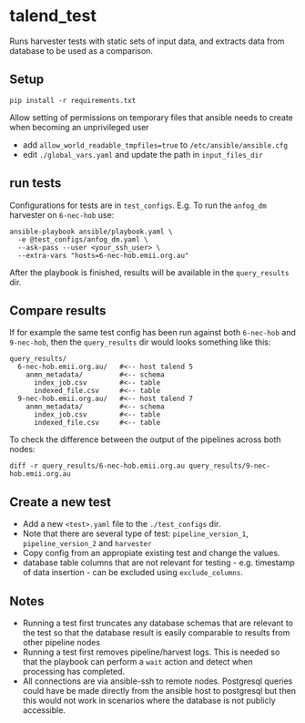 talend_test
===========

Runs harvester tests with static sets of input data, and extracts data from database to be used as a comparison.

## Setup
```
pip install -r requirements.txt
```

Allow setting of permissions on temporary files that ansible needs to create when becoming an unprivileged user

- add `allow_world_readable_tmpfiles=true` to `/etc/ansible/ansible.cfg` 
- edit `./global_vars.yaml` and update the path in `input_files_dir`

## run tests

Configurations for tests are in `test_configs`. E.g. To run the `anfog_dm` harvester on `6-nec-hob` use:
```
ansible-playbook ansible/playbook.yaml \
  -e @test_configs/anfog_dm.yaml \
  --ask-pass --user <your_ssh_user> \
  --extra-vars "hosts=6-nec-hob.emii.org.au"
```

After the playbook is finished, results will be available in the `query_results` dir.


## Compare results

If for example the same test config has been run against both `6-nec-hob` and `9-nec-hob`, then the `query_results` dir would looks something like this: 

```
query_results/
  6-nec-hob.emii.org.au/   #<-- host talend 5
    anmn_metadata/         #<-- schema
      index_job.csv        #<-- table
      indexed_file.csv     #<-- table 
  9-nec-hob.emii.org.au/   #<-- host talend 7
    anmn_metadata/         #<-- schema
      index_job.csv        #<-- table
      indexed_file.csv     #<-- table
```

To check the difference between the output of the pipelines across both nodes:
```
diff -r query_results/6-nec-hob.emii.org.au query_results/9-nec-hob.emii.org.au
```

## Create a new test

- Add a new `<test>.yaml` file to the `./test_configs` dir.
- Note that there are several type of test: `pipeline_version_1`, `pipeline_version_2` and `harvester`
- Copy config from an appropiate existing test and change the values.
- database table columns that are not relevant for testing - e.g. timestamp of data insertion - can be excluded using `exclude_columns`.

## Notes

- Running a test first truncates any database schemas that are relevant to the test so that the database result is easily comparable to results from other pipeline nodes
- Running a test first removes pipeline/harvest logs. This is needed so that the playbook can perform a `wait` action and detect when processing has completed.
- All connections are via ansible-ssh to remote nodes. Postgresql queries could have be made directly from the ansible host to postgresql but then this would not work in scenarios where the database is not publicly accessible.

